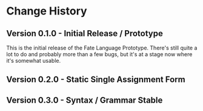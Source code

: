 # Change History

## Version 0.1.0 - Initial Release / Prototype
This is the initial release of the Fate Language Prototype.  There's still quite a lot to do and probably more than a few bugs, but it's at a stage now where it's somewhat usable.

## Version 0.2.0 - Static Single Assignment Form

## Version 0.3.0 - Syntax / Grammar Stable
